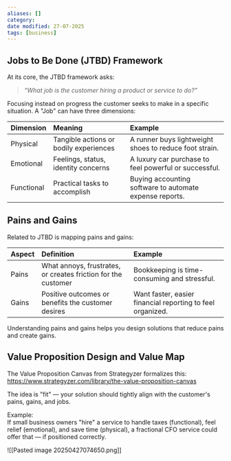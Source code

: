 ```yaml
---
aliases: []
category:
date modified: 27-07-2025
tags: [business]
---
```

## Jobs to Be Done (JTBD) Framework

At its core, the JTBD framework asks:
> *“What job is the customer hiring a product or service to do?”*

Focusing instead on progress the customer seeks to make in a specific situation. A "Job" can have three dimensions:

| Dimension    | Meaning | Example |
|:-------------|:--------|:--------|
| Physical     | Tangible actions or bodily experiences | A runner buys lightweight shoes to reduce foot strain. |
| Emotional    | Feelings, status, identity concerns | A luxury car purchase to feel powerful or successful. |
| Functional   | Practical tasks to accomplish | Buying accounting software to automate expense reports. |
## Pains and Gains

Related to JTBD is mapping pains and gains:

| Aspect | Definition                                                    | Example                                                    |
| :----- | :------------------------------------------------------------ | :--------------------------------------------------------- |
| Pains  | What annoys, frustrates, or creates friction for the customer | Bookkeeping is time-consuming and stressful.               |
| Gains  | Positive outcomes or benefits the customer desires            | Want faster, easier financial reporting to feel organized. |
Understanding pains and gains helps you design solutions that reduce pains and create gains.

## Value Proposition Design and Value Map

The Value Proposition Canvas from Strategyzer formalizes this:
https://www.strategyzer.com/library/the-value-proposition-canvas

The idea is "fit" — your solution should tightly align with the customer's pains, gains, and jobs.

Example:  
If small business owners "hire" a service to handle taxes (functional), feel relief (emotional), and save time (physical), a fractional CFO service could offer that — if positioned correctly.

![[Pasted image 20250427074650.png]]
